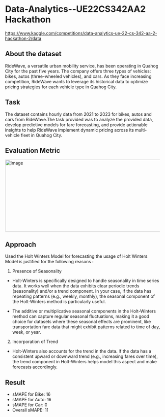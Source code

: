 # Data-Analytics--UE22CS342AA2 Hackathon 
https://www.kaggle.com/competitions/data-analytics-ue-22-cs-342-aa-2-hackathon-2/data
## About the dataset 
RideWave, a versatile urban mobility service, has been operating in Quahog City for the past five years. The company offers three types of vehicles: bikes, autos (three-wheeled vehicles), and cars. As they face increasing competition, RideWave wants to leverage its historical data to optimize pricing strategies for each vehicle type in Quahog City.

## Task
The dataset contains hourly data from 2021 to 2023 for bikes, autos and cars from RideWave.The task provided was to analyze the provided data, develop predictive models for fare forecasting, and provide actionable insights to help RideWave implement dynamic pricing across its multi-vehicle fleet in Quahog City.

## Evaluation Metric 
<img width="954" height="233" alt="image" src="https://github.com/user-attachments/assets/a9ec5a5b-62ff-45f6-aa72-c6eb7e8b14bd" />

## Approach
Used the Holt Winters Model for forecasting the usage of Holt Winters Model is justified for the following reasons : 
1. Presence of Seasonality
* Holt-Winters is specifically designed to handle seasonality in time series data. It works well when the data exhibits clear periodic trends (seasonality) and/or a trend component. In your case, if the data has repeating patterns (e.g., weekly, monthly), the seasonal component of the Holt-Winters method is particularly useful.

* The additive or multiplicative seasonal components in the Holt-Winters method can capture regular seasonal fluctuations, making it a good choice for datasets where these seasonal effects are prominent, like transportation fare data that might exhibit patterns related to time of day, week, or year.

2. Incorporation of Trend
* Holt-Winters also accounts for the trend in the data. If the data has a consistent upward or downward trend (e.g., increasing fares over time), the trend component in Holt-Winters helps model this aspect and make forecasts accordingly.

## Result 
* sMAPE for Bike: 16
* sMAPE for Auto: 16
* sMAPE for Car: 0
* Overall sMAPE: 11

  
